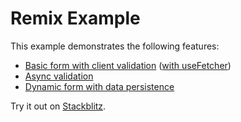 # Remix Example

This example demonstrates the following features:

- [Basic form with client validation](./app/routes/login.tsx) ([with useFetcher](./app/routes/login-fetcher.tsx))
- [Async validation](./app/routes/signup.tsx)
- [Dynamic form with data persistence](./app/routes/todos.tsx)

Try it out on [Stackblitz](https://stackblitz.com/github/edmundhung/conform/tree/v2/examples/remix).
